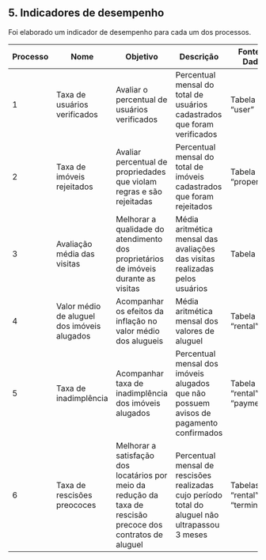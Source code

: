 ## 5. Indicadores de desempenho

Foi elaborado um indicador de desempenho para cada um dos processos.

| Processo | Nome                                        | Objetivo                                                                                                      | Descrição                                                                                       | Fonte de Dados                   | Perspectiva               |
| -------- | ------------------------------------------- | ------------------------------------------------------------------------------------------------------------- | ----------------------------------------------------------------------------------------------- | -------------------------------- | ------------------------- |
| 1        | Taxa de usuários verificados                | Avaliar o percentual de usuários verificados                                                                  | Percentual mensal do total de usuários cadastrados que foram verificados                        | Tabela “user”                    | Aprendizado e Crescimento |
| 2        | Taxa de imóveis rejeitados                  | Avaliar percentual de propriedades que violam regras e são rejeitadas                                         | Percentual mensal do total de imóveis cadastrados que foram rejeitados                          | Tabela “property”                | Processos internos        |
| 3        | Avaliação média das visitas                 | Melhorar a qualidade do atendimento dos proprietários de imóveis durante as visitas                           | Média aritmética mensal das avaliações das visitas realizadas pelos usuários                    | Tabela “visit”                   | Aprendizado e Crescimento |
| 4        | Valor médio de aluguel dos imóveis alugados | Acompanhar os efeitos da inflação no valor médio dos alugueis                                                 | Média aritmética mensal dos valores de aluguel                                                  | Tabela “rental”                  | Processos internos        |
| 5        | Taxa de inadimplência                       | Acompanhar taxa de inadimplência dos imóveis alugados                                                         | Percentual mensal dos imóveis alugados que não possuem avisos de pagamento confirmados          | Tabela “rental” e “payment”      | Financeiro                |
| 6        | Taxa de rescisões preococes                 | Melhorar a satisfação dos locatários por meio da redução da taxa de rescisão precoce dos contratos de aluguel | Percentual mensal de rescisões realizadas cujo período total do aluguel não ultrapassou 3 meses | Tabelas “rental” e “termination” | Aprendizado e Crescimento |
